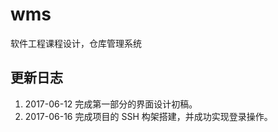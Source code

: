 # wms

软件工程课程设计，仓库管理系统

## 更新日志

1. 2017-06-12 完成第一部分的界面设计初稿。
2. 2017-06-16 完成项目的 SSH 构架搭建，并成功实现登录操作。
